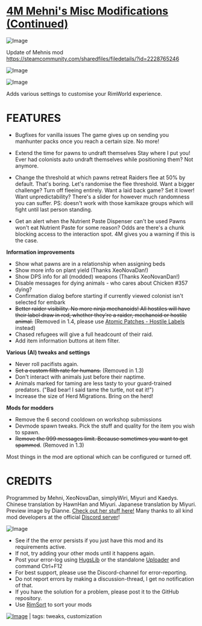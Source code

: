 # [4M Mehni's Misc Modifications (Continued)](https://steamcommunity.com/sharedfiles/filedetails/?id=3352204451)

![Image](https://i.imgur.com/buuPQel.png)

Update of Mehnis mod https://steamcommunity.com/sharedfiles/filedetails/?id=2228765246

![Image](https://i.imgur.com/pufA0kM.png)
	
![Image](https://i.imgur.com/Z4GOv8H.png)

Adds various settings to customise your RimWorld experience.

# FEATURES

- Bugfixes for vanilla issues
The game gives up on sending you manhunter packs once you reach a certain size. No more!

- Extend the time for pawns to undraft themselves
Stay where I put you!
Ever had colonists auto undraft themselves while positioning them? Not anymore.

- Change the threshold at which pawns retreat
Raiders flee at 50% by default. That's boring. Let's randomise the flee threshold.
Want a bigger challenge? Turn off fleeing entirely. Want a laid back game? Set it lower!
Want unpredictability? There's a slider for however much randomness you can suffer.
PS: doesn't work with those kamikaze groups which will fight until last person standing.

- Get an alert when the Nutrient Paste Dispenser can't be used
Pawns won't eat Nutrient Paste for some reason? Odds are there's a chunk blocking access to the interaction spot. 4M gives you a warning if this is the case.

**Information improvements**
- Show what pawns are in a relationship when assigning beds
- Show more info on plant yield (Thanks XeoNovaDan!)
- Show DPS info for all (modded) weapons (Thanks XeoNovanDan!)
- Disable messages for dying animals - who cares about Chicken #357 dying?
- Confirmation dialog before starting if currently viewed colonist isn't selected for embark
- ~~Better raider visibility. No more ninja mechanoids! All hostiles will have their label draw in red, whether they're a raider, mechanoid or hostile animal.~~ (Removed in 1.4, please use [Atomic Patches - Hostile Labels](https://steamcommunity.com/sharedfiles/filedetails/?id=2904510148) instead)
- Chased refugees will give a full headcount of their raid.
- Add item information buttons at item filter.

**Various (AI) tweaks and settings**
- Never roll pacifists again.
- ~~Set a custom filth rate for humans.~~ (Removed in 1.3)
- Don't interact with animals just before their naptime.
- Animals marked for taming are less tasty to your guard-trained predators. ("Bad bear! I said tame the turtle, not eat it!")
- Increase the size of Herd Migrations. Bring on the herd!

**Mods for modders**
- Remove the 6 second cooldown on workshop submissions
- Devmode spawn tweaks. Pick the stuff and quality for the item you wish to spawn.
- ~~Remove the 999 messages limit. Because sometimes you want to get spammed~~. (Removed in 1.3)

Most things in the mod are optional which can be configured or turned off.

# CREDITS

Programmed by Mehni, XeoNovaDan, simplyWiri, Miyuri and Kaedys.
Chinese translation by HawnHan and Miyuri.
Japanese translation by Miyuri.
Preview image by Dianne. [Check out her stuff here!](https://steamcommunity.com/id/diannetea/myworkshopfiles/?appid=294100)
Many thanks to all kind mod developers at the official [Discord server](https://discord.com/invite/K4wQe57)!

![Image](https://i.imgur.com/PwoNOj4.png)



-  See if the the error persists if you just have this mod and its requirements active.
-  If not, try adding your other mods until it happens again.
-  Post your error-log using [HugsLib](https://steamcommunity.com/workshop/filedetails/?id=818773962) or the standalone [Uploader](https://steamcommunity.com/sharedfiles/filedetails/?id=2873415404) and command Ctrl+F12
-  For best support, please use the Discord-channel for error-reporting.
-  Do not report errors by making a discussion-thread, I get no notification of that.
-  If you have the solution for a problem, please post it to the GitHub repository.
-  Use [RimSort](https://github.com/RimSort/RimSort/releases/latest) to sort your mods

 

[![Image](https://img.shields.io/github/v/release/emipa606/4MMehnisMiscModifications?label=latest%20version&style=plastic&color=9f1111&labelColor=black)](https://steamcommunity.com/sharedfiles/filedetails/changelog/3352204451) | tags:  tweaks,  customization
